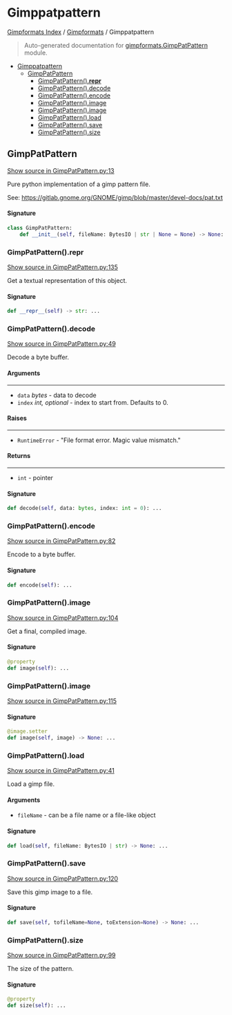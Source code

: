 # Gimppatpattern

[Gimpformats Index](../README.md#gimpformats-index) / [Gimpformats](./index.md#gimpformats) / Gimppatpattern

> Auto-generated documentation for [gimpformats.GimpPatPattern](../../../gimpformats/GimpPatPattern.py) module.

- [Gimppatpattern](#gimppatpattern)
  - [GimpPatPattern](#gimppatpattern)
    - [GimpPatPattern().__repr__](#gimppatpattern()__repr__)
    - [GimpPatPattern().decode](#gimppatpattern()decode)
    - [GimpPatPattern().encode](#gimppatpattern()encode)
    - [GimpPatPattern().image](#gimppatpattern()image)
    - [GimpPatPattern().image](#gimppatpattern()image-1)
    - [GimpPatPattern().load](#gimppatpattern()load)
    - [GimpPatPattern().save](#gimppatpattern()save)
    - [GimpPatPattern().size](#gimppatpattern()size)

## GimpPatPattern

[Show source in GimpPatPattern.py:13](../../../gimpformats/GimpPatPattern.py#L13)

Pure python implementation of a gimp pattern file.

See:
 https://gitlab.gnome.org/GNOME/gimp/blob/master/devel-docs/pat.txt

#### Signature

```python
class GimpPatPattern:
    def __init__(self, fileName: BytesIO | str | None = None) -> None: ...
```

### GimpPatPattern().__repr__

[Show source in GimpPatPattern.py:135](../../../gimpformats/GimpPatPattern.py#L135)

Get a textual representation of this object.

#### Signature

```python
def __repr__(self) -> str: ...
```

### GimpPatPattern().decode

[Show source in GimpPatPattern.py:49](../../../gimpformats/GimpPatPattern.py#L49)

Decode a byte buffer.

#### Arguments

----
 - `data` *bytes* - data to decode
 - `index` *int, optional* - index to start from. Defaults to 0.

#### Raises

------
 - `RuntimeError` - "File format error.  Magic value mismatch."

#### Returns

-------
 - `int` - pointer

#### Signature

```python
def decode(self, data: bytes, index: int = 0): ...
```

### GimpPatPattern().encode

[Show source in GimpPatPattern.py:82](../../../gimpformats/GimpPatPattern.py#L82)

Encode to a byte buffer.

#### Signature

```python
def encode(self): ...
```

### GimpPatPattern().image

[Show source in GimpPatPattern.py:104](../../../gimpformats/GimpPatPattern.py#L104)

Get a final, compiled image.

#### Signature

```python
@property
def image(self): ...
```

### GimpPatPattern().image

[Show source in GimpPatPattern.py:115](../../../gimpformats/GimpPatPattern.py#L115)

#### Signature

```python
@image.setter
def image(self, image) -> None: ...
```

### GimpPatPattern().load

[Show source in GimpPatPattern.py:41](../../../gimpformats/GimpPatPattern.py#L41)

Load a gimp file.

#### Arguments

- `fileName` - can be a file name or a file-like object

#### Signature

```python
def load(self, fileName: BytesIO | str) -> None: ...
```

### GimpPatPattern().save

[Show source in GimpPatPattern.py:120](../../../gimpformats/GimpPatPattern.py#L120)

Save this gimp image to a file.

#### Signature

```python
def save(self, tofileName=None, toExtension=None) -> None: ...
```

### GimpPatPattern().size

[Show source in GimpPatPattern.py:99](../../../gimpformats/GimpPatPattern.py#L99)

The size of the pattern.

#### Signature

```python
@property
def size(self): ...
```